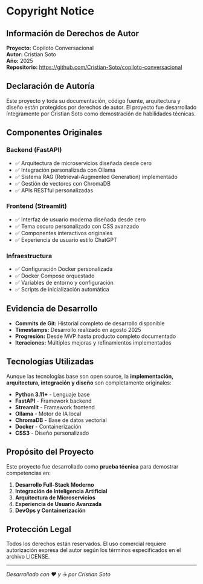 # Copyright Notice

## Información de Derechos de Autor

**Proyecto:** Copiloto Conversacional  
**Autor:** Cristian Soto  
**Año:** 2025  
**Repositorio:** https://github.com/Cristian-Soto/copiloto-conversacional

## Declaración de Autoría

Este proyecto y toda su documentación, código fuente, arquitectura y diseño están protegidos por derechos de autor. El proyecto fue desarrollado íntegramente por Cristian Soto como demostración de habilidades técnicas.

## Componentes Originales

### Backend (FastAPI)
- ✅ Arquitectura de microservicios diseñada desde cero
- ✅ Integración personalizada con Ollama
- ✅ Sistema RAG (Retrieval-Augmented Generation) implementado
- ✅ Gestión de vectores con ChromaDB
- ✅ APIs RESTful personalizadas

### Frontend (Streamlit)
- ✅ Interfaz de usuario moderna diseñada desde cero
- ✅ Tema oscuro personalizado con CSS avanzado
- ✅ Componentes interactivos originales
- ✅ Experiencia de usuario estilo ChatGPT

### Infraestructura
- ✅ Configuración Docker personalizada
- ✅ Docker Compose orquestado
- ✅ Variables de entorno y configuración
- ✅ Scripts de inicialización automática

## Evidencia de Desarrollo

- **Commits de Git:** Historial completo de desarrollo disponible
- **Timestamps:** Desarrollo realizado en agosto 2025
- **Progresión:** Desde MVP hasta producto completo documentado
- **Iteraciones:** Múltiples mejoras y refinamientos implementados

## Tecnologías Utilizadas

Aunque las tecnologías base son open source, la **implementación, arquitectura, integración y diseño** son completamente originales:

- **Python 3.11+** - Lenguaje base
- **FastAPI** - Framework backend
- **Streamlit** - Framework frontend  
- **Ollama** - Motor de IA local
- **ChromaDB** - Base de datos vectorial
- **Docker** - Containerización
- **CSS3** - Diseño personalizado

## Propósito del Proyecto

Este proyecto fue desarrollado como **prueba técnica** para demostrar competencias en:

1. **Desarrollo Full-Stack Moderno**
2. **Integración de Inteligencia Artificial**
3. **Arquitectura de Microservicios**
4. **Experiencia de Usuario Avanzada**
5. **DevOps y Containerización**

## Protección Legal

Todos los derechos están reservados. El uso comercial requiere autorización expresa del autor según los términos especificados en el archivo LICENSE.

---

*Desarrollado con ❤️ y ☕ por Cristian Soto*
